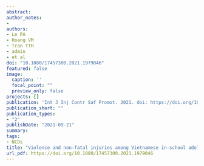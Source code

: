 ```yaml
---
abstract:
author_notes:
- 
authors:
- Le PA
- Hoang VM
- Tran TTH
- admin
- et al
doi: "10.1080/17457300.2021.1979046"
featured: false
image:
  caption: ''
  focal_point: ""
  preview_only: false
projects: []
publication: 'Int J Inj Contr Saf Promot. 2021. doi: https://doi.org/10.1080/17457300.2021.1979046'
publication_short: ""
publication_types:
- "2"
publishDate: "2021-09-21"
summary: 
tags:
- NCDs
title: "Violence and non-fatal injuries among Vietnamese in-school adolescents: national prevalence estimates and associated factors"
url_pdf: https://doi.org/10.1080/17457300.2021.1979046 
---
```

